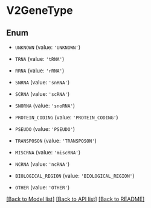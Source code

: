 # V2GeneType


## Enum

* `UNKNOWN` (value: `'UNKNOWN'`)

* `TRNA` (value: `'tRNA'`)

* `RRNA` (value: `'rRNA'`)

* `SNRNA` (value: `'snRNA'`)

* `SCRNA` (value: `'scRNA'`)

* `SNORNA` (value: `'snoRNA'`)

* `PROTEIN_CODING` (value: `'PROTEIN_CODING'`)

* `PSEUDO` (value: `'PSEUDO'`)

* `TRANSPOSON` (value: `'TRANSPOSON'`)

* `MISCRNA` (value: `'miscRNA'`)

* `NCRNA` (value: `'ncRNA'`)

* `BIOLOGICAL_REGION` (value: `'BIOLOGICAL_REGION'`)

* `OTHER` (value: `'OTHER'`)

[[Back to Model list]](../README.md#documentation-for-models) [[Back to API list]](../README.md#documentation-for-api-endpoints) [[Back to README]](../README.md)


